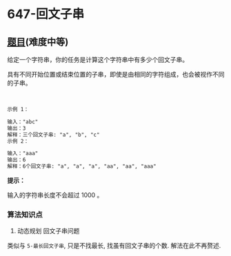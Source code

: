 # 647-回文子串

## [题目](https://leetcode-cn.com/problems/palindromic-substrings/)(难度中等)

给定一个字符串，你的任务是计算这个字符串中有多少个回文子串。

具有不同开始位置或结束位置的子串，即使是由相同的字符组成，也会被视作不同的子串。

 
~~~markdown
示例 1：

输入："abc"
输出：3
解释：三个回文子串: "a", "b", "c"
示例 2：

输入："aaa"
输出：6
解释：6个回文子串: "a", "a", "a", "aa", "aa", "aaa"
~~~

**提示：**

输入的字符串长度不会超过 1000 。

### 算法知识点
1. 动态规划 回文子串问题

类似与 `5-最长回文子串`, 只是不找最长, 找虽有回文子串的个数. 解法在此不再赘述.